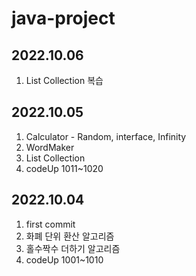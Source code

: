 # java-project

## 2022.10.06
1. List Collection 복습

## 2022.10.05
1. Calculator - Random, interface, Infinity
2. WordMaker
3. List Collection
4. codeUp 1011~1020

## 2022.10.04
1. first commit
2. 화폐 단위 환산 알고리즘
3. 홀수짝수 더하기 알고리즘 
4. codeUp 1001~1010
